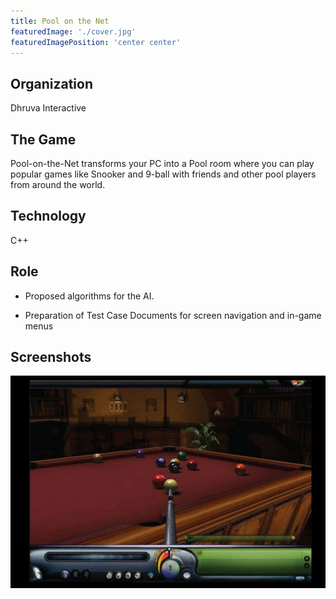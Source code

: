 ```yaml
---
title: Pool on the Net
featuredImage: './cover.jpg'
featuredImagePosition: 'center center'
---
```


## Organization

Dhruva Interactive

## The Game

Pool-on-the-Net transforms your PC into a Pool room where you can play popular games like Snooker and 9-ball with friends and other pool players from around the world.

## Technology

C++

## Role

-   Proposed algorithms for the AI.

-   Preparation of Test Case Documents for screen navigation and in-game menus

## Screenshots

![Pool on the Net](./cover.jpg)
